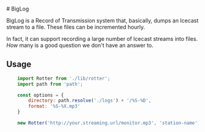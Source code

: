 # BigLog

BigLog is a Record of Transmission system that, basically, dumps an Icecast stream to a file. These files can be incremented hourly.

In fact, it can support recording a large number of Icecast streams into files. _How_ many is a good question we don't have an answer to. 

## Usage

```javascript
	import Rotter from './lib/rotter';
	import path from 'path';

	const options = {
		directory: path.resolve('./logs') + '/%S-%D',
		format: '%S-%X.mp3'
	}

	new Rotter('http://your.streaming.url/monitor.mp3', 'station-name', options);
```
